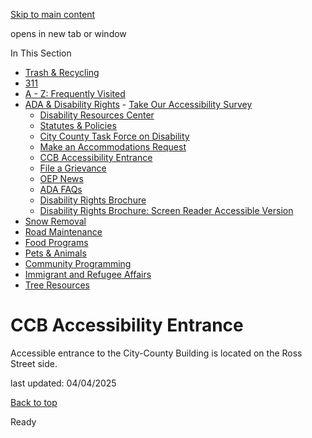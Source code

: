 [Skip to main content](https://www.pittsburghpa.gov/Resident-Services/ADA-Disability-Rights/CCB-Accessibility-Entrance#main-content)

opens in new tab or window

In This Section

- [Trash & Recycling](https://www.pittsburghpa.gov/Resident-Services/Trash-Recycling)
- [311](https://www.pittsburghpa.gov/Resident-Services/311)
- [A - Z: Frequently Visited](https://www.pittsburghpa.gov/Resident-Services/A-Z-Frequently-Visited)
- [ADA & Disability Rights](https://www.pittsburghpa.gov/Resident-Services/ADA-Disability-Rights)  - [Take Our Accessibility Survey](https://www.pittsburghpa.gov/Resident-Services/ADA-Disability-Rights/Take-Our-Accessibility-Survey)
  - [Disability Resources Center](https://www.pittsburghpa.gov/Resident-Services/ADA-Disability-Rights/Disability-Resources-Center)
  - [Statutes & Policies](https://www.pittsburghpa.gov/Resident-Services/ADA-Disability-Rights/Statutes-Policies)
  - [City County Task Force on Disability](https://www.pittsburghpa.gov/Resident-Services/ADA-Disability-Rights/City-County-Task-Force-on-Disability)
  - [Make an Accommodations Request](https://www.pittsburghpa.gov/Resident-Services/ADA-Disability-Rights/Make-an-Accommodations-Request)
  - [CCB Accessibility Entrance](https://www.pittsburghpa.gov/Resident-Services/ADA-Disability-Rights/CCB-Accessibility-Entrance)
  - [File a Grievance](https://www.pittsburghpa.gov/Resident-Services/ADA-Disability-Rights/File-a-Grievance)
  - [OEP News](https://www.pittsburghpa.gov/Resident-Services/ADA-Disability-Rights/OEP-News)
  - [ADA FAQs](https://www.pittsburghpa.gov/Resident-Services/ADA-Disability-Rights/ADA-FAQs)
  - [Disability Rights Brochure](https://www.pittsburghpa.gov/Resident-Services/ADA-Disability-Rights/Disability-Rights-Brochure)
  - [Disability Rights Brochure: Screen Reader Accessible Version](https://www.pittsburghpa.gov/Resident-Services/ADA-Disability-Rights/Disability-Rights-Brochure-Screen-Reader-Accessible-Version)
- [Snow Removal](https://www.pittsburghpa.gov/Resident-Services/Snow-Removal)
- [Road Maintenance](https://www.pittsburghpa.gov/Resident-Services/Road-Maintenance)
- [Food Programs](https://www.pittsburghpa.gov/Resident-Services/Food-Programs)
- [Pets & Animals](https://www.pittsburghpa.gov/Resident-Services/Pets-Animals)
- [Community Programming](https://www.pittsburghpa.gov/Resident-Services/Community-Programming)
- [Immigrant and Refugee Affairs](https://www.pittsburghpa.gov/Resident-Services/Immigrant-and-Refugee-Affairs)
- [Tree Resources](https://www.pittsburghpa.gov/Resident-Services/Tree-Resources)

# CCB Accessibility Entrance

Accessible entrance to the City-County Building is located on the Ross Street side.

last updated: 04/04/2025

[Back to top](https://www.pittsburghpa.gov/Resident-Services/ADA-Disability-Rights/CCB-Accessibility-Entrance#body-top)

Ready
